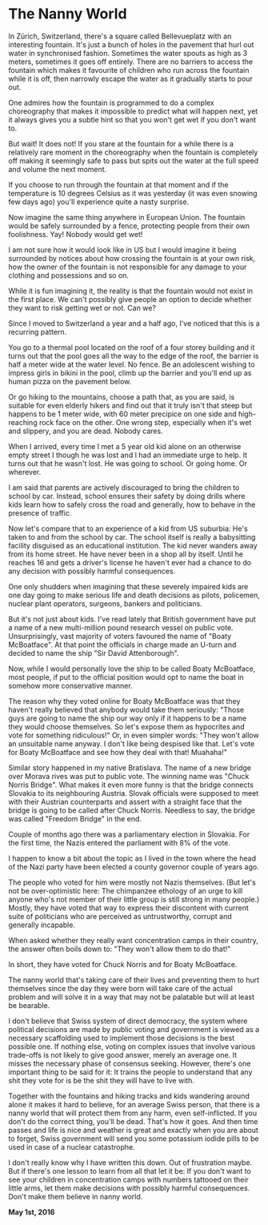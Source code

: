 # The Nanny World



In Zürich, Switzerland, there's a square called Bellevueplatz with an interesting fountain. It's just a bunch of holes in the pavement that hurl out water in synchronised fashion. Sometimes the water spouts as high as 3 meters, sometimes it goes off entirely. There are no barriers to access the fountain which makes it favourite of children who run across the fountain while it is off, then narrowly escape the water as it gradually starts to pour out.

One admires how the fountain is programmed to do a complex choreography that makes it impossible to predict what will happen next, yet it always gives you a subtle hint so that you won't get wet if you don't want to.

But wait! It does not! If you stare at the fountain for a while there is a relatively rare moment in the choreography when the fountain is completely off making it seemingly safe to pass but spits out the water at the full speed and volume the next moment.

If you choose to run through the fountain at that moment and if the temperature is 10 degrees Celsius as it was yesterday (it was even snowing few days ago) you'll experience quite a nasty surprise.

Now imagine the same thing anywhere in European Union. The fountain would be safely surrounded by a fence, protecting people from their own foolishness. Yay! Nobody would get wet!

I am not sure how it would look like in US but I would imagine it being surrounded by notices about how crossing the fountain is at your own risk, how the owner of the fountain is not responsible for any damage to your clothing and possessions and so on.

While it is fun imagining it, the reality is that the fountain would not exist in the first place. We can't possibly give people an option to decide whether they want to risk getting wet or not. Can we?

Since I moved to Switzerland a year and a half ago, I've noticed that this is a recurring pattern.

You go to a thermal pool located on the roof of a four storey building and it turns out that the pool goes all the way to the edge of the roof, the barrier is half a meter wide at the water level. No fence. Be an adolescent wishing to impress girls in bikini in the pool, climb up the barrier and you'll end up as human pizza on the pavement below.

Or go hiking to the mountains, choose a path that, as you are said, is suitable for even elderly hikers and find out that it truly isn't that steep but happens to be 1 meter wide, with 60 meter precipice on one side and high-reaching rock face on the other. One wrong step, especially when it's wet and slippery, and you are dead. Nobody cares.

When I arrived, every time I met a 5 year old kid alone on an otherwise empty street I though he was lost and I had an immediate urge to help. It turns out that he wasn't lost. He was going to school. Or going home. Or wherever.

I am said that parents are actively discouraged to bring the children to school by car. Instead, school ensures their safety by doing drills where kids learn how to safely cross the road and generally, how to behave in the presence of traffic.

Now let's compare that to an experience of a kid from US suburbia: He's taken to and from the school by car. The school itself is really a babysitting facility disguised as an educational institution. The kid never wanders away from its home street. He have never been in a shop all by itself. Until he reaches 16 and gets a driver's license he haven't ever had a chance to do any decision with possibly harmful consequences.

One only shudders when imagining that these severely impaired kids are one day going to make serious life and death decisions as pilots, policemen, nuclear plant operators, surgeons, bankers and politicians.

But it's not just about kids. I've read lately that British government have put a name of a new multi-million pound research vessel on public vote. Unsurprisingly, vast majority of voters favoured the name of "Boaty McBoatface". At that point the officials in charge made an U-turn and decided to name the ship "Sir David Attenborough".

Now, while I would personally love the ship to be called Boaty McBoatface, most people, if put to the official position would opt to name the boat in somehow more conservative manner.

The reason why they voted online for Boaty McBoatface was that they haven't really believed that anybody would take them seriously: "Those guys are going to name the ship our way only if it happens to be a name they would choose themselves. So let's expose them as hypocrites and vote for something ridiculous!" Or, in even simpler words: "They won't allow an unsuitable name anyway. I don't like being despised like that. Let's vote for Boaty McBoatface and see how they deal with that! Muahaha!"

Similar story happened in my native Bratislava. The name of a new bridge over Morava rives was put to public vote. The winning name was "Chuck Norris Bridge". What makes it even more funny is that the bridge connects Slovakia to its neighbouring Austria. Slovak officials were supposed to meet with their Austrian counterparts and assert with a straight face that the bridge is going to be called after Chuck Norris. Needless to say, the bridge was called "Freedom Bridge" in the end.

Couple of months ago there was a parliamentary election in Slovakia. For the first time, the Nazis entered the parliament with 8% of the vote.

I happen to know a bit about the topic as I lived in the town where the head of the Nazi party have been elected a county governor couple of years ago.

The people who voted for him were mostly not Nazis themselves. (But let's not be over-optimistic here: The chimpanzee ethology of an urge to kill anyone who's not member of their little group is still strong in many people.) Mostly, they have voted that way to express their discontent with current suite of politicians who are perceived as untrustworthy, corrupt and generally incapable.

When asked whether they really want concentration camps in their country, the answer often boils down to: "They won't allow them to do that!"

In short, they have voted for Chuck Norris and for Boaty McBoatface.

The nanny world that's taking care of their lives and preventing them to hurt themselves since the day they were born will take care of the actual problem and will solve it in a way that may not be palatable but will at least be bearable.

I don't believe that Swiss system of direct democracy, the system where political decisions are made by public voting and government is viewed as a necessary scaffolding used to implement those decisions is the best possible one. If nothing else, voting on complex issues that involve various trade-offs is not likely to give good answer, merely an average one. It misses the necessary phase of consensus seeking. However, there's one important thing to be said for it: It trains the people to understand that any shit they vote for is be the shit they will have to live with.

Together with the fountains and hiking tracks and kids wandering around alone it makes it hard to believe, for an average Swiss person, that there is a nanny world that will protect them from any harm, even self-inflicted. If you don't do the correct thing, you'll be dead. That's how it goes. And then time passes and life is nice and weather is great and exactly when you are about to forget, Swiss government will send you some potassium iodide pills to be used in case of a nuclear catastrophe.

I don't really know why I have written this down. Out of frustration maybe. But if there's one lesson to learn from all that let it be: If you don't want to see your children in concentration camps with numbers tattooed on their little arms, let them make decisions with possibly harmful consequences. Don't make them believe in nanny world.

**May 1st, 2016**